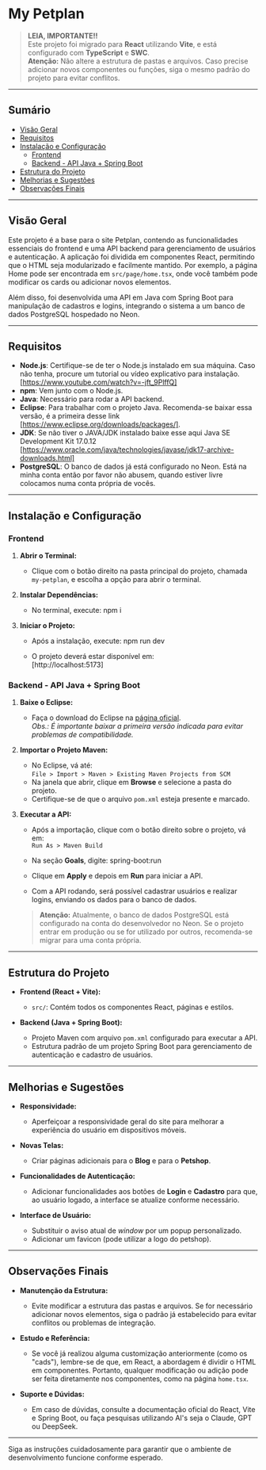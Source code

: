 # My Petplan

> **LEIA, IMPORTANTE!!**  
> Este projeto foi migrado para **React** utilizando **Vite**, e está configurado com **TypeScript** e **SWC**.  
> **Atenção:** Não altere a estrutura de pastas e arquivos. Caso precise adicionar novos componentes ou funções, siga o mesmo padrão do projeto para evitar conflitos.

---

## Sumário

- [Visão Geral](#visão-geral)
- [Requisitos](#requisitos)
- [Instalação e Configuração](#instalação-e-configuração)
  - [Frontend](#frontend)
  - [Backend - API Java + Spring Boot](#backend---api-java--spring-boot)
- [Estrutura do Projeto](#estrutura-do-projeto)
- [Melhorias e Sugestões](#melhorias-e-sugestões)
- [Observações Finais](#observações-finais)

---

## Visão Geral

Este projeto é a base para o site Petplan, contendo as funcionalidades essenciais do frontend e uma API backend para gerenciamento de usuários e autenticação. A aplicação foi dividida em componentes React, permitindo que o HTML seja modularizado e facilmente mantido. Por exemplo, a página Home pode ser encontrada em `src/page/home.tsx`, onde você também pode modificar os cards ou adicionar novos elementos.

Além disso, foi desenvolvida uma API em Java com Spring Boot para manipulação de cadastros e logins, integrando o sistema a um banco de dados PostgreSQL hospedado no Neon.

---

## Requisitos

- **Node.js**: Certifique-se de ter o Node.js instalado em sua máquina. Caso não tenha, procure um tutorial ou vídeo explicativo para instalação. [https://www.youtube.com/watch?v=-jft_9PlffQ]
- **npm**: Vem junto com o Node.js.
- **Java**: Necessário para rodar a API backend.
- **Eclipse**: Para trabalhar com o projeto Java. Recomenda-se baixar essa versão, é a primeira desse link [https://www.eclipse.org/downloads/packages/].
- **JDK**: Se não tiver o JAVA/JDK instalado baixe esse aqui Java SE Development Kit 17.0.12 [https://www.oracle.com/java/technologies/javase/jdk17-archive-downloads.html]
- **PostgreSQL**: O banco de dados já está configurado no Neon. Está na minha conta então por favor não abusem, quando estiver livre colocamos numa conta própria de vocês.

---

## Instalação e Configuração

### Frontend

1. **Abrir o Terminal:**
   - Clique com o botão direito na pasta principal do projeto, chamada `my-petplan`, e escolha a opção para abrir o terminal.

2. **Instalar Dependências:**
   - No terminal, execute:
     npm i

3. **Iniciar o Projeto:**
   - Após a instalação, execute:
     npm run dev

   - O projeto deverá estar disponível em:  
     [http://localhost:5173]

### Backend - API Java + Spring Boot

1. **Baixe o Eclipse:**
   - Faça o download do Eclipse na [página oficial](https://www.eclipse.org/downloads/packages/).  
     *Obs.: É importante baixar a primeira versão indicada para evitar problemas de compatibilidade.*

2. **Importar o Projeto Maven:**
   - No Eclipse, vá até:  
     `File > Import > Maven > Existing Maven Projects from SCM`
   - Na janela que abrir, clique em **Browse** e selecione a pasta do projeto.
   - Certifique-se de que o arquivo `pom.xml` esteja presente e marcado.

3. **Executar a API:**
   - Após a importação, clique com o botão direito sobre o projeto, vá em:  
     `Run As > Maven Build`
   - Na seção **Goals**, digite:
     spring-boot:run

   - Clique em **Apply** e depois em **Run** para iniciar a API.
   - Com a API rodando, será possível cadastrar usuários e realizar logins, enviando os dados para o banco de dados.

   > **Atenção:** Atualmente, o banco de dados PostgreSQL está configurado na conta do desenvolvedor no Neon. Se o projeto entrar em produção ou se for utilizado por outros, recomenda-se migrar para uma conta própria.

---

## Estrutura do Projeto

- **Frontend (React + Vite):**
  - `src/`: Contém todos os componentes React, páginas e estilos.
  
- **Backend (Java + Spring Boot):**
  - Projeto Maven com arquivo `pom.xml` configurado para executar a API.
  - Estrutura padrão de um projeto Spring Boot para gerenciamento de autenticação e cadastro de usuários.

---

## Melhorias e Sugestões

- **Responsividade:**  
  - Aperfeiçoar a responsividade geral do site para melhorar a experiência do usuário em dispositivos móveis.

- **Novas Telas:**  
  - Criar páginas adicionais para o **Blog** e para o **Petshop**.

- **Funcionalidades de Autenticação:**  
  - Adicionar funcionalidades aos botões de **Login** e **Cadastro** para que, ao usuário logado, a interface se atualize conforme necessário.

- **Interface de Usuário:**  
  - Substituir o aviso atual de *window* por um popup personalizado.
  - Adicionar um favicon (pode utilizar a logo do petshop).

---

## Observações Finais

- **Manutenção da Estrutura:**  
  - Evite modificar a estrutura das pastas e arquivos. Se for necessário adicionar novos elementos, siga o padrão já estabelecido para evitar conflitos ou problemas de integração.

- **Estudo e Referência:**  
  - Se você já realizou alguma customização anteriormente (como os "cads"), lembre-se de que, em React, a abordagem é dividir o HTML em componentes. Portanto, qualquer modificação ou adição pode ser feita diretamente nos componentes, como na página `home.tsx`.

- **Suporte e Dúvidas:**  
  - Em caso de dúvidas, consulte a documentação oficial do React, Vite e Spring Boot, ou faça pesquisas utilizando AI's seja o Claude, GPT ou DeepSeek.

---

Siga as instruções cuidadosamente para garantir que o ambiente de desenvolvimento funcione conforme esperado.
